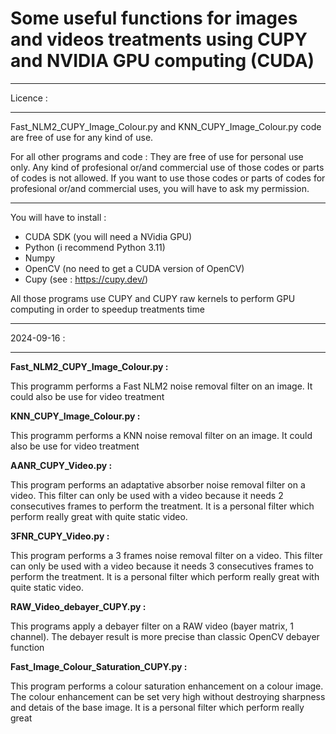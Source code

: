 # Some useful functions for images and videos treatments using CUPY and NVIDIA GPU computing (CUDA)

*********
Licence :
*********
Fast_NLM2_CUPY_Image_Colour.py and KNN_CUPY_Image_Colour.py code are free of use for any kind of use.

For all other programs and code :
They are free of use for personal use only. Any kind of profesional or/and commercial use of those codes or parts of codes is not allowed. If you want to use those codes or parts of codes for profesional or/and commercial uses, you will have to ask my permission.

**************************
You will have to install :
- CUDA SDK (you will need a NVidia GPU)
- Python (i recommend Python 3.11)
- Numpy
- OpenCV (no need to get a CUDA version of OpenCV)
- Cupy (see : https://cupy.dev/)

All those programs use CUPY and CUPY raw kernels to perform GPU computing in order to speedup treatments time

************
2024-09-16 :
************

__Fast_NLM2_CUPY_Image_Colour.py :__

This programm performs a Fast NLM2 noise removal filter on an image. It could also be use for video treatment

__KNN_CUPY_Image_Colour.py :__

This programm performs a KNN noise removal filter on an image. It could also be use for video treatment

__AANR_CUPY_Video.py :__

This program performs an adaptative absorber noise removal filter on a video. This filter can only be used with a video because it needs 2 consecutives frames to perform the treatment. It is a personal filter which perform really great with quite static video.

__3FNR_CUPY_Video.py :__

This program performs a 3 frames noise removal filter on a video. This filter can only be used with a video because it needs 3 consecutives frames to perform the treatment. It is a personal filter which perform really great with quite static video.

__RAW_Video_debayer_CUPY.py :__

This programs apply a debayer filter on a RAW video (bayer matrix, 1 channel). The debayer result is more precise than classic OpenCV debayer function

__Fast_Image_Colour_Saturation_CUPY.py :__

This program performs a colour saturation enhancement on a colour image. The colour enhancement can be set very high without destroying sharpness and detais of the base image. It is a personal filter which perform really great

